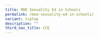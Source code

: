 ```yaml
---
title: MOE Sexuality Ed in Schools
permalink: /moe-sexuality-ed-in-schools/
variant: tiptap
description: ""
third_nav_title: CCE
---
```

